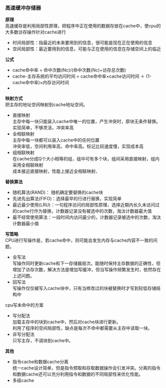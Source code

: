 ### 高速缓冲存储器
**原理**  
高速缓存是利用局部性原理，把程序中正在使用的数据存放在cache中，使cpu的大多数访存操作针对cache进行
- 时间局部性：指最近的未来要用到的信息，很可能是现在正在使用的信息
- 空间局部性：最近要用到的信息，可能与正在使用的信息在存储空间上的临近

**公式**  
- cache命中率 = 命中次数(Nc)/(命中次数(Nc)+访存总次数)
- cache-主存系统的平均访问时间 = cache命中率×cache访问时间 ＋ (1-cache命中率)×内存访问时间  
- 
**映射方式**  
把主存的地址空间映射到cache地址空间。
- 直接映射  
主存中每一块只能装入cache中唯一的位置，产生冲突时，原块无条件替换。  
实现简单，不够灵活，冲突率高
- 全相联映射  
主存中每一块都可以装入cache中的任何位置  
冲突率低，空间利用率高，命中率高。标记比较速度慢，实现成本高
- 组相联映射  
在cache分成Q个大小相等的组，组中可有多个块，组间采用直接映射，组内采用全相联映射  
成本接近直接映射，性能上接近全相联映射、

**替换算法**  
- 随机算法(RAND)： 随机确定要替换的cache块
- 先进先出算法(FIFO)：选择最早的行进行替换，实现简单
- 最近最少使用(LRU)：一句程序访问的局部性原理，选择近期内长久未访问过的cache行作为替换，计数器记录没有被选中的次数，淘汰计数器最大值
- 最不经常使用算法：一段时间内访问最少的，计数器记录被选中的次数，淘汰计数器最小值  

**写策略**  
CPU进行写操作是，若cache命中，则可能会发生内存与cache内容不一致的问题。
- 全写法  
写操作同时更新cache和下一存储器层次。能随时保持主存数据的正确性，但增加了访存次数，解决方法是增加写缓冲，但当写操作频繁发生时，依然存在上述问题。
- 回写法  
写操作仅仅被写入cache块中，只有当修改过的块被替换时才写到较低存储结构中  

cpu写未命中的方案
- 写分配法  
加载主存中的块到cache中，然后对cache块进行更新。  
利用了程序的空间局部性，缺点是每次不命中都需要从主存中读取一块。  
- 非写分配法  
只写主存，不调块到cache中。

**其他**  
- 指令cache和数据cache分离  
统一cache设计简单，但是指令预取和存取数据操作会引发冲突。分离的指令和数据cache还可以充分利用指令和数据的不同局部性来优化性能。  
- 多级cache



